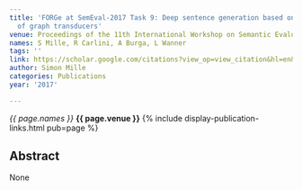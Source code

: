 ```yaml
---
title: 'FORGe at SemEval-2017 Task 9: Deep sentence generation based on a sequence
  of graph transducers'
venue: Proceedings of the 11th International Workshop on Semantic Evaluation …, 2017
names: S Mille, R Carlini, A Burga, L Wanner
tags: ''
link: https://scholar.google.com/citations?view_op=view_citation&hl=en&user=hg8-G68AAAAJ&pagesize=100&sortby=pubdate&citation_for_view=hg8-G68AAAAJ:QIV2ME_5wuYC
author: Simon Mille
categories: Publications
year: '2017'

---
```


*{{ page.names }}*
**{{ page.venue }}**
{% include display-publication-links.html pub=page %}
## Abstract

None